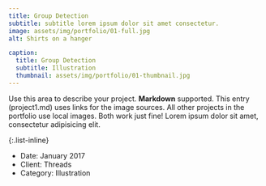 ```yaml
---
title: Group Detection
subtitle: subtitle lorem ipsum dolor sit amet consectetur.
image: assets/img/portfolio/01-full.jpg
alt: Shirts on a hanger

caption:
  title: Group Detection
  subtitle: Illustration
  thumbnail: assets/img/portfolio/01-thumbnail.jpg
---
```

Use this area to describe your project. **Markdown** supported. This entry (project1.md) uses links for the image sources. All other projects in the portfolio use local images. Both work just fine! Lorem ipsum dolor sit amet, consectetur adipisicing elit. 

{:.list-inline}
- Date: January 2017
- Client: Threads
- Category: Illustration
